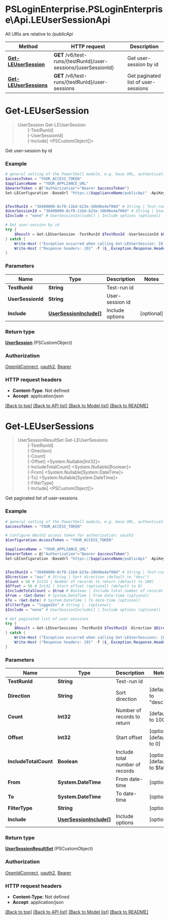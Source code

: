 # PSLoginEnterprise.PSLoginEnterprise\Api.LEUserSessionApi

All URIs are relative to */publicApi*

Method | HTTP request | Description
------------- | ------------- | -------------
[**Get-LEUserSession**](LEUserSessionApi.md#Get-LEUserSession) | **GET** /v6/test-runs/{testRunId}/user-sessions/{userSessionId} | Get user-session by id
[**Get-LEUserSessions**](LEUserSessionApi.md#Get-LEUserSessions) | **GET** /v6/test-runs/{testRunId}/user-sessions | Get paginated list of user-sessions


<a id="Get-LEUserSession"></a>
# **Get-LEUserSession**
> UserSession Get-LEUserSession<br>
> &nbsp;&nbsp;&nbsp;&nbsp;&nbsp;&nbsp;&nbsp;&nbsp;[-TestRunId] <String><br>
> &nbsp;&nbsp;&nbsp;&nbsp;&nbsp;&nbsp;&nbsp;&nbsp;[-UserSessionId] <String><br>
> &nbsp;&nbsp;&nbsp;&nbsp;&nbsp;&nbsp;&nbsp;&nbsp;[-Include] <PSCustomObject[]><br>

Get user-session by id

### Example
```powershell
# general setting of the PowerShell module, e.g. base URL, authentication, etc
$accessToken = "YOUR_ACCESS_TOKEN"
$applianceName = "YOUR_APPLIANCE_URL"
$bearerToken = @{"Authorization"="Bearer $accessToken"}
Set-LEConfiguration -BaseUrl "https://$applianceName/publicApi" -ApiKey $bearerToken -SkipCertificateCheck


$TestRunId = "38400000-8cf0-11bd-b23e-10b96e4ef00d" # String | Test-run id
$UserSessionId = "38400000-8cf0-11bd-b23e-10b96e4ef00d" # String | User-session id
$Include = "none" # UserSessionInclude[] | Include options (optional)

# Get user-session by id
try {
    $Result = Get-LEUserSession -TestRunId $TestRunId -UserSessionId $UserSessionId -Include $Include
} catch {
    Write-Host ("Exception occurred when calling Get-LEUserSession: {0}" -f ($_.ErrorDetails | ConvertFrom-Json))
    Write-Host ("Response headers: {0}" -f ($_.Exception.Response.Headers | ConvertTo-Json))
}
```

### Parameters

Name | Type | Description  | Notes
------------- | ------------- | ------------- | -------------
 **TestRunId** | **String**| Test-run id | 
 **UserSessionId** | **String**| User-session id | 
 **Include** | [**UserSessionInclude[]**](UserSessionInclude.md)| Include options | [optional] 

### Return type

[**UserSession**](UserSession.md) (PSCustomObject)

### Authorization

[OpenIdConnect](../README.md#OpenIdConnect), [oauth2](../README.md#oauth2), [Bearer](../README.md#Bearer)

### HTTP request headers

 - **Content-Type**: Not defined
 - **Accept**: application/json

[[Back to top]](#) [[Back to API list]](../README.md#documentation-for-api-endpoints) [[Back to Model list]](../README.md#documentation-for-models) [[Back to README]](../README.md)

<a id="Get-LEUserSessions"></a>
# **Get-LEUserSessions**
> UserSessionResultSet Get-LEUserSessions<br>
> &nbsp;&nbsp;&nbsp;&nbsp;&nbsp;&nbsp;&nbsp;&nbsp;[-TestRunId] <String><br>
> &nbsp;&nbsp;&nbsp;&nbsp;&nbsp;&nbsp;&nbsp;&nbsp;[-Direction] <String><br>
> &nbsp;&nbsp;&nbsp;&nbsp;&nbsp;&nbsp;&nbsp;&nbsp;[-Count] <Int32><br>
> &nbsp;&nbsp;&nbsp;&nbsp;&nbsp;&nbsp;&nbsp;&nbsp;[-Offset] <System.Nullable[Int32]><br>
> &nbsp;&nbsp;&nbsp;&nbsp;&nbsp;&nbsp;&nbsp;&nbsp;[-IncludeTotalCount] <System.Nullable[Boolean]><br>
> &nbsp;&nbsp;&nbsp;&nbsp;&nbsp;&nbsp;&nbsp;&nbsp;[-From] <System.Nullable[System.DateTime]><br>
> &nbsp;&nbsp;&nbsp;&nbsp;&nbsp;&nbsp;&nbsp;&nbsp;[-To] <System.Nullable[System.DateTime]><br>
> &nbsp;&nbsp;&nbsp;&nbsp;&nbsp;&nbsp;&nbsp;&nbsp;[-FilterType] <String><br>
> &nbsp;&nbsp;&nbsp;&nbsp;&nbsp;&nbsp;&nbsp;&nbsp;[-Include] <PSCustomObject[]><br>

Get paginated list of user-sessions

### Example
```powershell
# general setting of the PowerShell module, e.g. base URL, authentication, etc
$accessToken = "YOUR_ACCESS_TOKEN"

# Configure OAuth2 access token for authorization: oauth2
$Configuration.AccessToken = "YOUR_ACCESS_TOKEN"

$applianceName = "YOUR_APPLIANCE_URL"
$bearerToken = @{"Authorization"="Bearer $accessToken"}
Set-LEConfiguration -BaseUrl "https://$applianceName/publicApi" -ApiKey $bearerToken -SkipCertificateCheck


$TestRunId = "38400000-8cf0-11bd-b23e-10b96e4ef00d" # String | Test-run id
$Direction = "asc" # String | Sort direction (default to "desc")
$Count = 56 # Int32 | Number of records to return (default to 100)
$Offset = 56 # Int32 | Start offset (optional) (default to 0)
$IncludeTotalCount = $true # Boolean | Include total number of records (optional) (default to $false)
$From = (Get-Date) # System.DateTime | From date-time (optional)
$To = (Get-Date) # System.DateTime | To date-time (optional)
$FilterType = "loggedIn" # String |  (optional)
$Include = "none" # UserSessionInclude[] | Include options (optional)

# Get paginated list of user-sessions
try {
    $Result = Get-LEUserSessions -TestRunId $TestRunId -Direction $Direction -Count $Count -Offset $Offset -IncludeTotalCount $IncludeTotalCount -From $From -To $To -FilterType $FilterType -Include $Include
} catch {
    Write-Host ("Exception occurred when calling Get-LEUserSessions: {0}" -f ($_.ErrorDetails | ConvertFrom-Json))
    Write-Host ("Response headers: {0}" -f ($_.Exception.Response.Headers | ConvertTo-Json))
}
```

### Parameters

Name | Type | Description  | Notes
------------- | ------------- | ------------- | -------------
 **TestRunId** | **String**| Test-run id | 
 **Direction** | **String**| Sort direction | [default to &quot;desc&quot;]
 **Count** | **Int32**| Number of records to return | [default to 100]
 **Offset** | **Int32**| Start offset | [optional] [default to 0]
 **IncludeTotalCount** | **Boolean**| Include total number of records | [optional] [default to $false]
 **From** | **System.DateTime**| From date-time | [optional] 
 **To** | **System.DateTime**| To date-time | [optional] 
 **FilterType** | **String**|  | [optional] 
 **Include** | [**UserSessionInclude[]**](UserSessionInclude.md)| Include options | [optional] 

### Return type

[**UserSessionResultSet**](UserSessionResultSet.md) (PSCustomObject)

### Authorization

[OpenIdConnect](../README.md#OpenIdConnect), [oauth2](../README.md#oauth2), [Bearer](../README.md#Bearer)

### HTTP request headers

 - **Content-Type**: Not defined
 - **Accept**: application/json

[[Back to top]](#) [[Back to API list]](../README.md#documentation-for-api-endpoints) [[Back to Model list]](../README.md#documentation-for-models) [[Back to README]](../README.md)

